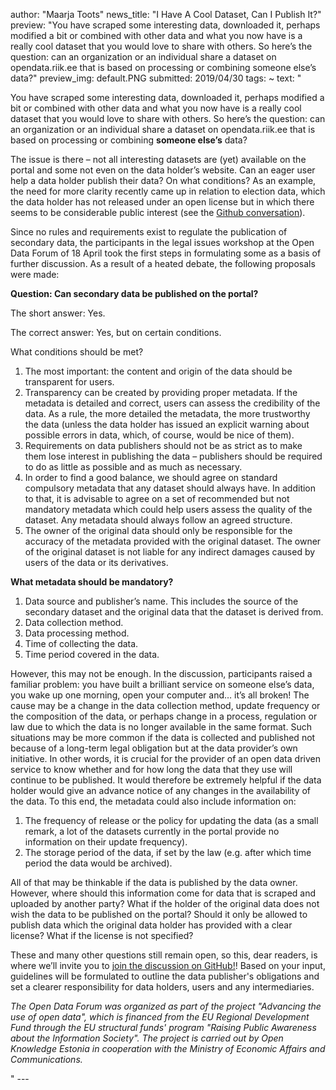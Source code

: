 author: "Maarja Toots"
news_title: "I Have A Cool Dataset, Can I Publish It?"
preview: "You have scraped some interesting data, downloaded it, perhaps modified a bit or combined with other data and what you now have is a really cool dataset that you would love to share with others. So here’s the question: can an organization or an individual share a dataset on opendata.riik.ee that is based on processing or combining someone else’s data?"
preview_img: default.PNG
submitted: 2019/04/30
tags: ~
text: "<p>You have scraped some interesting data, downloaded it, perhaps modified a bit or combined with other data and what you now have is a really cool dataset that you would love to share with others. So here’s the question: can an organization or an individual share a dataset on opendata.riik.ee that is based on processing or combining <b>someone else’s</b> data?</p>
<p>The issue is there – not all interesting datasets are (yet) available on the portal and some not even on the data holder’s website. Can an eager user help a data holder publish their data? On what conditions? As an example, the need for more clarity recently came up in relation to election data, which the data holder has not released under an open license but in which there seems to be considerable public interest (see the <a href=\"https://github.com/okestonia/opendata-issue-tracker/issues/134\" title=\"GitHub conversation\">Github conversation</a>).
<p>Since no rules and requirements exist to regulate the publication of secondary data, the participants in the legal issues workshop at the Open Data Forum of 18 April took the first steps in formulating some as a basis of further discussion. As a result of a heated debate, the following proposals were made:</p>
<p><b>Question: Can secondary data be published on the portal?</b></p>
<p>The short answer: Yes.</p> 
<p>The correct answer: Yes, but on certain conditions.</p>
<p>What conditions should be met?</p>
<ol><li>The most important: the content and origin of the data should be transparent for users.</li>
<li>Transparency can be created by providing proper metadata. If the metadata is detailed and correct, users can assess the credibility of the data. As a rule, the more detailed the metadata, the more trustworthy the data (unless the data holder has issued an explicit warning about possible errors in data, which, of course, would be nice of them).</li> 
<li>Requirements on data publishers should not be as strict as to make them lose interest in publishing the data – publishers should be required to do as little as possible and as much as necessary.</li> 
<li>In order to find a good balance, we should agree on standard compulsory metadata that any dataset should always have. In addition to that, it is advisable to agree on a set of recommended but not mandatory metadata which could help users assess the quality of the dataset. Any metadata should always follow an agreed structure.</li> 
<li>The owner of the original data should only be responsible for the accuracy of the metadata provided with the original dataset. The owner of the original dataset is not liable for any indirect damages caused by users of the data or its derivatives.</li></ol>
<p><b>What metadata should be mandatory?</b></p>
<ol><li>Data source and publisher’s name. This includes the source of the secondary dataset and the original data that the dataset is derived from.</li> 
<li>Data collection method.</li> 
<li>Data processing method.</li>
<li>Time of collecting the data.</li>
<li>Time period covered in the data.</li></ol>
<p>However, this may not be enough. In the discussion, participants raised a familiar problem: you have built a brilliant service on someone else’s data, you wake up one morning, open your computer and… it’s all broken! The cause may be a change in the data collection method, update frequency or the composition of the data, or perhaps change in a process, regulation or law due to which the data is no longer available in the same format. Such situations may be more common if the data is collected and published not because of a long-term legal obligation but at the data provider’s own initiative. In other words, it is crucial for the provider of an open data driven service to know whether and for how long the data that they use will continue to be published. It would therefore be extremely helpful if the data holder would give an advance notice of any changes in the availability of the data. To this end, the metadata could also include information on:</p>
<ol><li>The frequency of release or the policy for updating the data (as a small remark, a lot of the datasets currently in the portal provide no information on their update frequency).</li>
<li>The storage period of the data, if set by the law (e.g. after which time period the data would be archived).</li></ol>
<p>All of that may be thinkable if the data is published by the data owner. However, where should this information come for data that is scraped and uploaded by another party? What if the holder of the original data does not wish the data to be published on the portal? Should it only be allowed to publish data which the original data holder has provided with a clear license? What if the license is not specified?</p>
<p>These and many other questions still remain open, so this, dear readers, is where we’ll invite you to <a href=\"https://github.com/okestonia/opendata-issue-tracker/issues/212\" title=\"join the discussion on GitHub!\">join the discussion on GitHub!</a>! Based on your input, guidelines will be formulated to outline the data publisher's obligations and set a clearer responsibility for data holders, users and any intermediaries.</p>
<p><i>The Open Data Forum was organized as part of the project "Advancing the use of open data", which is financed from the EU Regional Development Fund through the EU structural funds' program "Raising Public Awareness about the Information Society". The project is carried out by Open Knowledge Estonia in cooperation with the Ministry of Economic Affairs and Communications.</i></p>"
---
